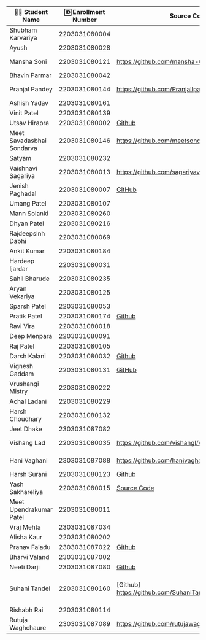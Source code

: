 | 👩‍🎓 Student Name | 🆔 Enrollment Number | Source Code | Deployment URL |
|-----------------|-------------------|-------------|----------------|
| Shubham Karvariya | 2203031080004 | | |
| Ayush | 2203031080028 | | |
| Mansha Soni | 2203031080121 |https://github.com/mansha-6/WDF_test | https://wdf-test-chi.vercel.app/|
| Bhavin Parmar | 2203031080042 | | |
| Pranjal Pandey | 2203031080144 |https://github.com/Pranjallpandey1504/WDF_Test |https://wdf-test-seven.vercel.app/ |
| Ashish Yadav | 2203031080161 | | |
| Vinit Patel | 2203031080139 | | |
| Utsav Hirapra | 2203031080002 |[Github](https://github.com/utsav1213/WDF_Test) |[Vercel](https://wdf-test-nu.vercel.app/) |
| Meet Savadasbhai Sondarva | 2203031080146 | https://github.com/meetsondarva/WDF_TEST| https://wdf-test-xi.vercel.app/q1.html |
| Satyam | 2203031080232 | | |
| Vaishnavi Sagariya | 2203031080013 | https://github.com/sagariyavaishnavi/WDF_test| https://wdf-test-beta.vercel.app/|
| Jenish Paghadal | 2203031080007 | [GitHub](https://github.com/ItsJESH/WDF_Test)|[Vercel](https://suprisetest.vercel.app/) |
| Umang Patel | 2203031080107 | | |
| Mann Solanki | 2203031080260 | | |
| Dhyan Patel | 2203031080216 | | |
| Rajdeepsinh Dabhi | 2203031080069 | | |
| Ankit Kumar | 2203031080184 | | |
| Hardeep Ijardar | 2203031080031 | | |
| Sahil Bharude | 2203031080235 | | |
| Aryan Vekariya | 2203031080125 | | |
| Sparsh Patel | 2203031080053 | | |
| Pratik Patel | 2203031080174 | [Github](https://github.com/Pratik00531/WDF_Test)|[Vercel](https://wdf-test.vercel.app/) |
| Ravi Vira | 2203031080018 | | |
| Deep Menpara | 2203031080091 | | |
| Raj Patel | 2203031080105 | | |
| Darsh Kalani | 2203031080032 |[Github](https://github.com/Darshkalani28/WDF_Test)|[Vercel](https://wdf-test-sigma.vercel.app/)|
| Vignesh Gaddam | 2203031080131 | [GitHub](https://github.com/mrvigneshgaddam/WDF_Test)|[Vercel](https://wdf-test-wine.vercel.app/) |
| Vrushangi Mistry | 2203031080222 | | |
| Achal Ladani | 2203031080229 | | |
| Harsh Choudhary | 2203031080132 | | |
| Jeet Dhake | 2303031087082 | | |
| Vishang Lad | 2203031080035 |https://github.com/vishangl/WDF_Test |https://wdf-test.pages.dev/|
| Hani Vaghani | 2303031087088 |https://github.com/hanivaghani/WDF_Test|https://wdf-test-7cb.pages.dev/|
| Harsh Surani | 2203031080123 | [Github](https://github.com/suraniharsh/Surprise-Test-1) | [solution](https://2203031080123-surprise-test-1.netlify.app/) |
| Yash Sakhareliya | 2203031080015 |[Source Code](https://github.com/YashSakhareliya/WDF_Test) |[URL](https://wdf-test-one.vercel.app/) |
| Meet Upendrakumar Patel | 2203031080011 | | |
| Vraj Mehta | 2303031087034 | | |
| Alisha Kaur | 2203031080202 | | |
| Pranav Faladu | 2303031087022 |[Github](https://github.com/PranavFaladu/test)|[soluction](https://luminous-mermaid-f06546.netlify.app/)|
| Bharvi Valand | 2303031087002 | | |
| Neeti Darji | 2303031087080 |[Github](https://github.com/Neetidarji/WDF_Test) |[Solution](https://wdf-test-1h9.pages.dev/) |
| Suhani Tandel | 2203031080160 | [Github] https://github.com/SuhaniTandel/WDF_Test |[Solution] https://poetic-selkie-67b6a4.netlify.app/|
| Rishabh Rai | 2203031080114 | | |
| Rutuja Waghchaure | 2303031087089 |https://github.com/rutujawaghchaure/WDF-Test |https://wdf-test-8wv.pages.dev/ |
